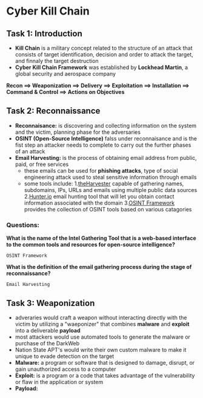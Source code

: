 # Cyber Kill Chain

## Task 1: Introduction
* **Kill Chain** is a military concept related to the structure of an attack that consists of target identification, decision and order to attack the target, and finnaly the target destruction
* **Cyber Kill Chain Framework** was established by **Lockhead Martin**, a global security and aerospace company

**Recon ==> Weaponization ==> Delivery ==> Exploitation ==> Installation ==> Command & Control ==> Actions on Objectives**


## Task 2: Reconnaissance
* **Reconnaisance:** is discovering and collecting information on the system and the victim, planning phase for the adversaries
* **OSINT (Open-Source Intelligence)** falss under reconnaisance and is the fist step an attacker needs to complete to carry out the further phases of an attack
* **Email Harvesting:** is the process of obtaining email address from public, paid, or free services
  * these emails can be used for **phishing attacks**, type of social engineering attack used to steal sensitive information through emails
  * some tools include:
    1.[theHarvester](https://github.com/laramies/theHarvester) capable of gathering names, subdomains, IPs, URLs and emails using multiple public data sources
    2.[Hunter.io](https://hunter.io) email hunting tool that will let you obtain contact information associated with the domain
    3.[OSINT Framework](https://osintframework.com) provides the collection of OSINT tools based on various catagories
  
### Questions:
**What is the name of the Intel Gathering Tool that is a web-based interface to the common tools and resources for open-source intelligence?**
```
OSINT Framework
```
**What is the definition of the email gathering process during the stage of reconnaissance?**
```
Email Harvesting
```

## Task 3: Weaponization
* adveraries would craft a weapon without interacting directly with the victim by utilizing a "waeponizer" that combines **malware** and **exploit** into a deliverable **payload**
* most attackers would use automated tools to generate the malware or purchase of the DarkWeb
* Nation State APT's would write their own custom malware to make it unique to evade detection on the target
* **Malware:** a program or software that is designed to damage, disrupt, or gain unauthorized access to a computer
* **Exploit:** is a program or a code that takes advantage of the vulnerability or flaw in the application or system
* **Payload:** 





















